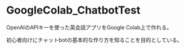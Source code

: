# GoogleColab_ChatbotTest


OpenAIのAPIキーを使った英会話アプリをGoogle Colab上で作れる。

初心者向けにチャットbotの基本的な作り方を知ることを目的としている。
